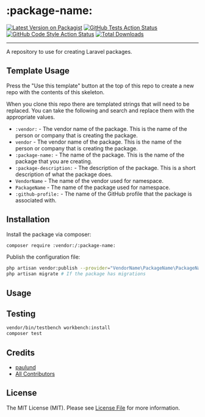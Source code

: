 # :package-name:

[![Latest Version on Packagist](https://img.shields.io/packagist/v/:vendor:/:package-name:.svg?style=flat-square)](https://packagist.org/packages/:vendor:/:package-name:)
[![GitHub Tests Action Status](https://img.shields.io/github/actions/workflow/status/:vendor:/:package-name:/run-tests.yml?branch=main&label=tests&style=flat-square)](https://github.com/:vendor:/:package-name:/actions?query=workflow%3Arun-tests+branch%3Amain)
[![GitHub Code Style Action Status](https://img.shields.io/github/actions/workflow/status/:vendor:/:package-name:/fix-php-code-style-issues.yml?branch=main&label=code%20style&style=flat-square)](https://github.com/:vendor:/:package-name:/actions?query=workflow%3A"Fix+PHP+code+style+issues"+branch%3Amain)
[![Total Downloads](https://img.shields.io/packagist/dt/:vendor:/:package-name:.svg?style=flat-square)](https://packagist.org/packages/:vendor:/:package-name:)

---
A repository to use for creating Laravel packages.

## Template Usage
Press the "Use this template" button at the top of this repo to create a new repo with the contents of this skeleton.

When you clone this repo there are templated strings that will need to be replaced. You can take the following and
search and replace them with the appropriate values.

- `:vendor:` - The vendor name of the package. This is the name of the person or company that is creating the package.
- `vendor` - The vendor name of the package. This is the name of the person or company that is creating the package.
- `:package-name:` - The name of the package. This is the name of the package that you are creating.
- `:package-description:` - The description of the package. This is a short description of what the package does.
- `VendorName` - The name of the vendor used for namespace.
- `PackageName` - The name of the package used for namespace.
- `:github-profile:` - The name of the GitHub profile that the package is associated with.

## Installation
Install the package via composer:

```bash
composer require :vendor:/:package-name:
```

Publish the configuration file:

```bash
php artisan vendor:publish --provider="VendorName\PackageName\PackageNameServiceProvider"
php artisan migrate # If the package has migrations
```

## Usage

## Testing
```bash
vendor/bin/testbench workbench:install
composer test
```

## Credits

- [paulund](https://github.com/paulund)
- [All Contributors](contributors.md)

## License

The MIT License (MIT). Please see [License File](LICENSE.md) for more information.
